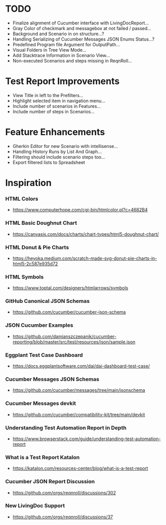 # TODO
* Finalize alignment of Cucumber interface with LivingDocReport...
* Gray Color of checkmark and messagebox at not failed / passed...
* Background and Scenario in on structure...?
* Handling Serializing of Cucumber Messages JSON Enums Status...?
* Predefined Program file Argument for OutputPath...
* Visual Folders in Tree View Mode...
* Add Stacktrace Information in Scenario View...
* Non-executed Scenarios and steps missing in ReqnRoll...

# Test Report Improvements
* View Title in left to the Prefilters...
* Highlight selected item in navigation menu...
* Include number of scenarios in Features...
* Include number of steps in Scenarios...

# Feature Enhancements
* Gherkin Editor for new Scenario with intellisense...
* Handling History Runs by List And Graph...
* Filtering should include scenario steps too...
* Export filtered lists to Spreadsheet

# Inspiration

### HTML Colors
* https://www.computerhope.com/cgi-bin/htmlcolor.pl?c=4682B4

### HTML Basic Doughnut Chart
* https://canvasjs.com/docs/charts/chart-types/html5-doughnut-chart/

### HTML Donut & Pie Charts
* https://heyoka.medium.com/scratch-made-svg-donut-pie-charts-in-html5-2c587e935d72

### HTML Symbols
* https://www.toptal.com/designers/htmlarrows/symbols

### GitHub Canonical JSON Schemas
* https://github.com/cucumber/cucumber-json-schema

### JSON Cucumber Examples
* https://github.com/damianszczepanik/cucumber-reporting/blob/master/src/test/resources/json/sample.json

### Eggplant Test Case Dashboard
* https://docs.eggplantsoftware.com/dai/dai-dashboard-test-case/

### Cucumber Messages JSON Schemas
* https://github.com/cucumber/messages/tree/main/jsonschema

### Cucumber Messages devkit
* https://github.com/cucumber/compatibility-kit/tree/main/devkit

### Understanding Test Automation Report in Depth
* https://www.browserstack.com/guide/understanding-test-automation-report 

### What is a Test Report Katalon
* https://katalon.com/resources-center/blog/what-is-a-test-report

### Cucumber JSON Report Discussion
* https://github.com/orgs/reqnroll/discussions/302

### New LivingDoc Support
* https://github.com/orgs/reqnroll/discussions/37